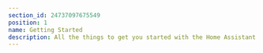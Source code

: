 ```yaml
---
section_id: 24737097675549
position: 1
name: Getting Started
description: All the things to get you started with the Home Assistant Green.
---
```


